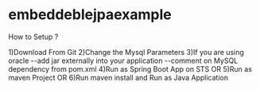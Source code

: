 
# embeddeblejpaexample
How to Setup ?

1)Download From Git
2)Change the Mysql Parameters
3)If you are using oracle
	--add jar externally into your application
	--comment on MySQL dependency from pom.xml
4)Run as Spring Boot App on STS
         OR
5)Run as maven Project
         OR
6)Run maven install and Run as Java Application


